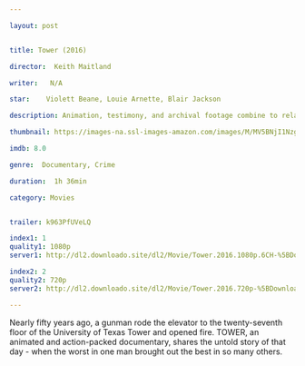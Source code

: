 ```yaml
---

layout: post


title: Tower (2016)

director:  Keith Maitland

writer:   N/A

star:    Violett Beane, Louie Arnette, Blair Jackson

description: Animation, testimony, and archival footage combine to relate the events of August 1, 1966 when a gunman opened fire from the University of Texas clock tower, killing 16 people.

thumbnail: https://images-na.ssl-images-amazon.com/images/M/MV5BNjI1Nzg3NTgyOV5BMl5BanBnXkFtZTgwNzIwMjIxMDI@._V1_QL50_SY1000_CR0,0,666,1000_AL_.jpg

imdb: 8.0

genre:  Documentary, Crime

duration:  1h 36min

category: Movies


trailer: k963PfUVeLQ

index1: 1
quality1: 1080p
server1: http://dl2.downloado.site/dl2/Movie/Tower.2016.1080p.6CH-%5BDownloado.site%5D.mkv

index2: 2
quality2: 720p
server2: http://dl2.downloado.site/dl2/Movie/Tower.2016.720p-%5BDownloado.site%5D.mkv

---
```


Nearly fifty years ago, a gunman rode the elevator to the twenty-seventh floor of the University of Texas Tower and opened fire. TOWER, an animated and action-packed documentary, shares the untold story of that day - when the worst in one man brought out the best in so many others.